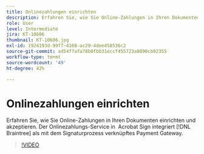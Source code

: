 ```yaml
---
title: Onlinezahlungen einrichten
description: Erfahren Sie, wie Sie Online-Zahlungen in Ihren Dokumenten einrichten und akzeptieren.
role: User
level: Intermediate
jira: KT-10606
thumbnail: KT-10606.jpg
exl-id: 1924193d-99f7-4168-ac29-4dee458536c2
source-git-commit: ad54f7afa78b0fbb31eccf455723a8890cb92355
workflow-type: tm+mt
source-wordcount: '49'
ht-degree: 42%

---
```


# Onlinezahlungen einrichten

Erfahren Sie, wie Sie Online-Zahlungen in Ihren Dokumenten einrichten und akzeptieren. Der Onlinezahlungs-Service in  Acrobat Sign integriert [!DNL Braintree] als mit dem Signaturprozess verknüpftes Payment Gateway.

>[!VIDEO](https://video.tv.adobe.com/v/345753?quality=12&learn=on&hidetitle=true)
